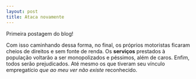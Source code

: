 ```yaml
---
layout: post
title: Ataca novamente
---
```


<div class="message">
  Primeira postagem do blog!
</div>

Com isso caminhando dessa forma, no final, os próprios motoristas ficaram cheios de direitos e sem fonte de renda. Os **serviços** prestados à população voltarão a ser monopolizados e péssimos, além de caros.
Enfim, todos serão prejudicados. Até mesmo os que tiveram seu vínculo empregatício _que ao meu ver não existe_ reconhecido.

